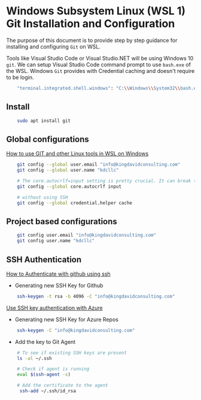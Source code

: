 # Windows Subsystem Linux (WSL 1) Git Installation and Configuration

The purpose of this document is to provide step by step guidance for installing and configuring `Git` on WSL.

Tools like Visual Studio Code or Visual Studio.NET will be using Windows 10 `git`.
We can setup Visual Studio Code command prompt to use `bash.exe` of the WSL.
Windows `Git` provides with Credential caching and doesn't require to be login.

```bash
    "terminal.integrated.shell.windows": "C:\\Windows\\System32\\bash.exe",
```

## Install

```bash
    sudo apt install git
```

## Global configurations

[How to use GIT and other Linux tools in WSL on Windows](https://medium.com/faun/how-to-use-git-and-other-linux-tools-in-wsl-on-windows-4c0bffb68b35)

```bash
    git config --global user.email "info@kingdavidconsulting.com"
    git config --global user.name "kdcllc"

    # The core.autocrlf=input setting is pretty crucial. It can break things you install over git (like rbenv).
    git config --global core.autocrlf input

    # without using SSH
    git config --global credential.helper cache
```

## Project based configurations

```bash
    git config user.email "info@kingdavidconsulting.com"
    git config user.name "kdcllc"
```

## SSH Authentication

[How to Authenticate with github using ssh](https://github.com/spences10/cheat-sheets/blob/master/git.md#how-to-authenticate-with-github-using-ssh)

- Generating new SSH Key for Github

```bash
    ssh-keygen -t rsa -b 4096 -C "info@kingdavidconsulting.com"
```

[Use SSH key authentication with Azure](https://docs.microsoft.com/en-us/azure/devops/repos/git/use-ssh-keys-to-authenticate?view=vsts)

- Generating new SSH Key for Azure Repos

```bash
    ssh-keygen -C "info@kingdavidconsulting.com"
```

- Add the key to Git Agent

```bash
    # To see if existing SSH keys are present
    ls -al ~/.ssh

    # Check if agent is running
    eval $(ssh-agent -s)

    # Add the certificate to the agent
     ssh-add ~/.ssh/id_rsa
```
